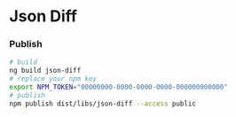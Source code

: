 # Json Diff


### Publish
```bash
# build
ng build json-diff
# replace your npm key
export NPM_TOKEN="00000000-0000-0000-0000-000000000000"
# publish
npm publish dist/libs/json-diff --access public
```
